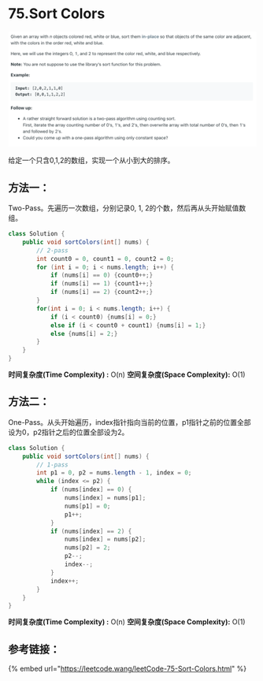# 75.Sort Colors

![](.gitbook/assets/image%20%289%29.png)

给定一个只含0,1,2的数组，实现一个从小到大的排序。

## 方法一：

Two-Pass。先遍历一次数组，分别记录0, 1, 2的个数，然后再从头开始赋值数组。

```java
class Solution {
    public void sortColors(int[] nums) {
        // 2-pass
        int count0 = 0, count1 = 0, count2 = 0;
        for (int i = 0; i < nums.length; i++) {
            if (nums[i] == 0) {count0++;}
            if (nums[i] == 1) {count1++;}
            if (nums[i] == 2) {count2++;}
        }
        for(int i = 0; i < nums.length; i++) {
            if (i < count0) {nums[i] = 0;}
            else if (i < count0 + count1) {nums[i] = 1;}
            else {nums[i] = 2;}
        }
    }
}
```

**时间复杂度\(Time Complexity\) :** O\(n\)          **空间复杂度\(Space Complexity\):** O\(1\)

## 方法二：

One-Pass。从头开始遍历，index指针指向当前的位置，p1指针之前的位置全部设为0，p2指针之后的位置全部设为2。

```java
class Solution {
    public void sortColors(int[] nums) {
        // 1-pass
        int p1 = 0, p2 = nums.length - 1, index = 0;
        while (index <= p2) {
            if (nums[index] == 0) {
                nums[index] = nums[p1];
                nums[p1] = 0;
                p1++;
            }
            if (nums[index] == 2) {
                nums[index] = nums[p2];
                nums[p2] = 2;
                p2--;
                index--;
            }
            index++;
        }
    }
}
```

**时间复杂度\(Time Complexity\) :** O\(n\)          **空间复杂度\(Space Complexity\):** O\(1\)

## 参考链接：

{% embed url="https://leetcode.wang/leetCode-75-Sort-Colors.html" %}



